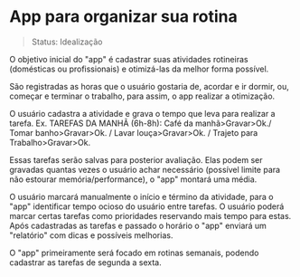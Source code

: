 # App para organizar sua rotina
> Status: Idealização

O objetivo inicial do "app" é cadastrar suas atividades rotineiras (domésticas ou profissionais) e otimizá-las da melhor forma possível.

São registradas as horas que o usuário gostaria de, acordar e ir dormir, ou, começar e terminar o trabalho, para assim, o app realizar a otimização.

O usuário cadastra a atividade e grava o tempo que leva para realizar a tarefa. Ex. TAREFAS DA MANHÃ (6h-8h): Café da manhã>Gravar>Ok./ Tomar banho>Gravar>Ok. / Lavar louça>Gravar>Ok. / Trajeto para Trabalho>Gravar>Ok.

Essas tarefas serão salvas para posterior avaliação. Elas podem ser gravadas quantas vezes o usuário achar necessário (possível limite para não estourar memória/performance), o "app" montará uma média.

O usuário marcará manualmente o início e término da atividade, para o "app" identificar tempo ocioso do usuário entre tarefas. O usuário poderá marcar certas tarefas como prioridades reservando mais tempo para estas. Após cadastradas as tarefas e passado o horário o "app" enviará um "relatório" com dicas e possíveis melhorias.

O "app" primeiramente será focado em rotinas semanais, podendo cadastrar as tarefas de segunda a sexta.
```

```

